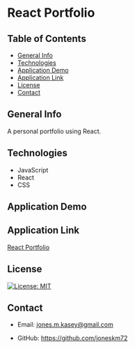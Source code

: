 # React Portfolio

## Table of Contents

* [General Info](#general-info)
* [Technologies](#technologies)
* [Application Demo](#application-demo)
* [Application Link](#application-link)
* [License](#license)
* [Contact](#contact)

## General Info

A personal portfolio using React.

## Technologies

* JavaScript
* React
* CSS

## Application Demo


## Application Link

[React Portfolio](https://joneskm72.github.io/react-portfolio/)

## License

[![License: MIT](https://img.shields.io/badge/License-MIT-yellow.svg)](https://opensource.org/licenses/MIT)

## Contact

* Email: jones.m.kasey@gmail.com

* GitHub: https://github.com/joneskm72